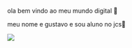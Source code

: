 

ola bem vindo ao meu mundo digital 💙

meu nome e gustavo e sou aluno no jcs🖤

![](https://media.tenor.com/J9lnKRr9ORoAAAAM/charles-leclerc-spanish-gp2022.gif)


